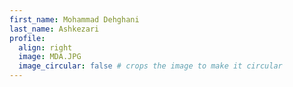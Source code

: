 ```yaml
---
first_name: Mohammad Dehghani
last_name: Ashkezari
profile:
  align: right
  image: MDA.JPG
  image_circular: false # crops the image to make it circular
---
```

